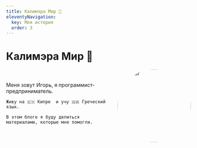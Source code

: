```yaml
---
title: Калимэра Мир 👋
eleventyNavigation:
  key: Моя история
  order: 3
---
```


# Калимэра Мир 👋

<div style="display: flex; align-items: center; justify-content: space-between;">
  <div>
	Меня зовут Игорь, я программист-предприниматель.

	Живу на 🇨🇾 Кипре  и учу 🇬🇷 Греческий язык. 

	В этом блоге я буду делиться материалами, которые мне помогли.
  </div>
  <img src="/blog/isuvorov.png" alt="Avatar" style="width: 200px; border-radius: 50%; margin-left: 20px;">
</div>